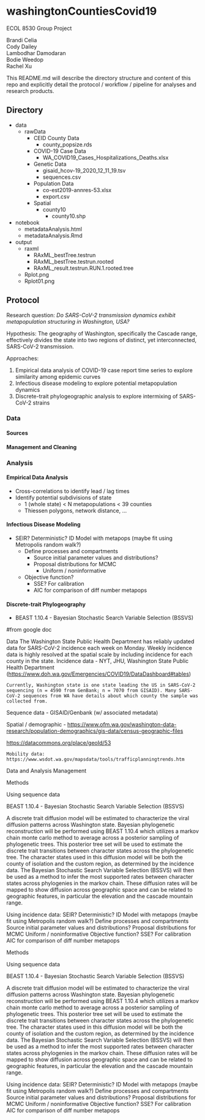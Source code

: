 # washingtonCountiesCovid19

ECOL 8530 Group Project

Brandi Celia  
Cody Dailey  
Lambodhar Damodaran  
Bodie Weedop  
Rachel Xu  


This README.md will describe the directory structure and content of this repo and explicitly detail the protocol / workflow / pipeline for analyses and research products. 


## Directory
- data
  + rawData
    + CEID County Data
      + county_popsize.rds
    + COVID-19 Case Data
      + WA_COVID19_Cases_Hospitalizations_Deaths.xlsx
    + Genetic Data
      + gisaid_hcov-19_2020_12_11_19.tsv
      + sequences.csv
    + Population Data
      + co-est2019-annres-53.xlsx
      + export.csv
    + Spatial
      + county10
        + county10.shp
- notebook
  + metadataAnalysis.html
  + metadataAnalysis.Rmd
- output
  + raxml
    + RAxML_bestTree.testrun
    + RAxML_bestTree.testrun.rooted
    + RAxML_result.testrun.RUN.1.rooted.tree
  + Rplot.png
  + Rplot01.png
  
  
  

## Protocol

Research question: *Do SARS-CoV-2 transmission dynamics exhibit metapopulation structuring in Washington, USA?*

Hypothesis: The geography of Washington, specifically the Cascade range, effectively divides the state into two regions of distinct, yet interconnected, SARS-CoV-2 transmission. 
  
Approaches: 
1. Empirical data analysis of COVID-19 case report time series to explore similarity among epidemic curves
2. Infectious disease modeling to explore potential metapopulation dynamics
3. Discrete-trait phylogeographic analysis to explore intermixing of SARS-CoV-2 strains



### Data

#### Sources


#### Management and Cleaning


### Analysis

#### Empirical Data Analysis
- Cross-correlations to identify lead / lag times
- Identify potential subdivisions of state
  + 1 (whole state) < N metapopulations < 39 counties
  + Thiessen polygons, network distance, ...
  

#### Infectious Disease Modeling

- SEIR? Deterministic? ID Model with metapops (maybe fit using Metropolis random walk?)
    + Define processes and compartments
      + Source initial parameter values and distributions?
      + Proposal distributions for MCMC
        + Uniform / noninformative
    + Objective function? 
      + SSE? For calibration
      + AIC for comparison of diff number metapops
      
      
#### Discrete-trait Phylogeography

- BEAST 1.10.4  - Bayesian Stochastic Search Variable Selection (BSSVS) 




#from google doc



Data
The Washington State Public Health Department has reliably updated data for SARS-CoV-2 incidence each week on Monday. Weekly incidence data is highly resolved at the spatial scale by including incidence for each county in the state.
Incidence data - NYT, JHU, Washington State Public Health Department (https://www.doh.wa.gov/Emergencies/COVID19/DataDashboard#tables)

	Currently, Washington state is one state leading the US in SARS-CoV-2 sequencing (n = 4590 from GenBank; n = 7070 from GISAID). Many SARS-CoV-2 sequences from WA have details about which county the sample was collected from.
Sequence data - GISAID/Genbank (w/ associated metadata)

Spatial / demographic - https://www.ofm.wa.gov/washington-data-research/population-demographics/gis-data/census-geographic-files

https://datacommons.org/place/geoId/53

	Mobility data: https://www.wsdot.wa.gov/mapsdata/tools/trafficplanningtrends.htm

Data and Analysis Management

Methods


Using sequence data

BEAST 1.10.4  - Bayesian Stochastic Search Variable Selection (BSSVS) 

A discrete trait diffusion model will be estimated to characterize the viral diffusion patterns across Washington state. Bayesian phylogenetic reconstruction will be performed using BEAST 1.10.4 which utilizes a markov chain monte carlo method to average across a posterior sampling of phylogenetic trees. This posterior tree set will be used to estimate the discrete trait transitions between character states across  the phylogenetic tree. The character states used in this diffusion model will be both the county of isolation and the custom region, as determined by the incidence data. The Bayesian Stochastic Search Variable Selection (BSSVS) will then be used as a method to infer the most supported rates between character states across phylogenies in the markov chain. These diffusion rates will be mapped to show diffusion across geographic space and can be related to geographic features, in particular the elevation and the cascade mountain range. 


Using incidence data:
SEIR? Deterministic? ID Model with metapops (maybe fit using Metropolis random walk?)
Define processes and compartments
Source initial parameter values and distributions?
Proposal distributions for MCMC
Uniform / noninformative
Objective function? 
SSE? For calibration
AIC for comparison of diff number metapops




Methods


Using sequence data

BEAST 1.10.4  - Bayesian Stochastic Search Variable Selection (BSSVS) 

A discrete trait diffusion model will be estimated to characterize the viral diffusion patterns across Washington state. Bayesian phylogenetic reconstruction will be performed using BEAST 1.10.4 which utilizes a markov chain monte carlo method to average across a posterior sampling of phylogenetic trees. This posterior tree set will be used to estimate the discrete trait transitions between character states across  the phylogenetic tree. The character states used in this diffusion model will be both the county of isolation and the custom region, as determined by the incidence data. The Bayesian Stochastic Search Variable Selection (BSSVS) will then be used as a method to infer the most supported rates between character states across phylogenies in the markov chain. These diffusion rates will be mapped to show diffusion across geographic space and can be related to geographic features, in particular the elevation and the cascade mountain range. 


Using incidence data:
SEIR? Deterministic? ID Model with metapops (maybe fit using Metropolis random walk?)
Define processes and compartments
Source initial parameter values and distributions?
Proposal distributions for MCMC
Uniform / noninformative
Objective function? 
SSE? For calibration
AIC for comparison of diff number metapops
